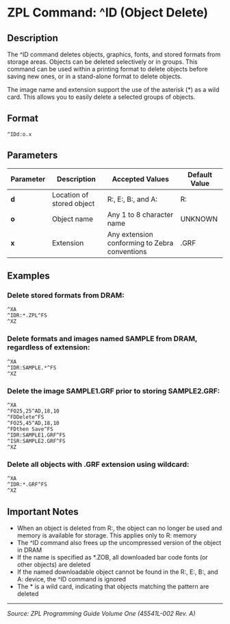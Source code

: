# ZPL Command: ^ID (Object Delete)

## Description
The ^ID command deletes objects, graphics, fonts, and stored formats from storage areas. Objects can be deleted selectively or in groups. This command can be used within a printing format to delete objects before saving new ones, or in a stand-alone format to delete objects.

The image name and extension support the use of the asterisk (*) as a wild card. This allows you to easily delete a selected groups of objects.

## Format
```
^IDd:o.x
```

## Parameters
| Parameter | Description | Accepted Values | Default Value |
|-----------|-------------|----------------|---------------|
| **d** | Location of stored object | R:, E:, B:, and A: | R: |
| **o** | Object name | Any 1 to 8 character name | UNKNOWN |
| **x** | Extension | Any extension conforming to Zebra conventions | .GRF |

## Examples

### Delete stored formats from DRAM:
```
^XA
^IDR:*.ZPL^FS
^XZ
```

### Delete formats and images named SAMPLE from DRAM, regardless of extension:
```
^XA
^IDR:SAMPLE.*^FS
^XZ
```

### Delete the image SAMPLE1.GRF prior to storing SAMPLE2.GRF:
```
^XA
^FO25,25^AD,18,10
^FDDelete^FS
^FO25,45^AD,18,10
^FDthen Save^FS
^IDR:SAMPLE1.GRF^FS
^ISR:SAMPLE2.GRF^FS
^XZ
```

### Delete all objects with .GRF extension using wildcard:
```
^XA
^IDR:*.GRF^FS
^XZ
```

## Important Notes
- When an object is deleted from R:, the object can no longer be used and memory is available for storage. This applies only to R: memory
- The ^ID command also frees up the uncompressed version of the object in DRAM
- If the name is specified as *.ZOB, all downloaded bar code fonts (or other objects) are deleted
- If the named downloadable object cannot be found in the R:, E:, B:, and A: device, the ^ID command is ignored
- The * is a wild card, indicating that objects matching the pattern are deleted

---
*Source: ZPL Programming Guide Volume One (45541L-002 Rev. A)*